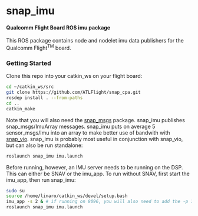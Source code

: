 # snap_imu
#### Qualcomm Flight Board ROS imu package

This ROS package contains node and nodelet imu data publishers for the Qualcomm Flight<sup>TM</sup> board.

### Getting Started

Clone this repo into your catkin_ws on your flight board:

```bash
cd ~/catkin_ws/src
git clone https://github.com/ATLFlight/snap_cpa.git
rosdep install . --from-paths
cd ..
catkin_make
```

Note that you will also need the [snap_msgs](https://github.com/ATLFlight/snap_msgs) package.  snap_imu publishes snap_msgs/ImuArray messages.  snap_imu puts on average 5 sensor_msgs/Imu into an array to make better use of bandwith with [snap_vio](https://github.com/ATLFlight/snap_vio).  snap_imu is probably most useful in conjunction with snap_vio, but can also be run standalone:

```bash
roslaunch snap_imu imu.launch
```
Before running, however, an IMU server needs to be running on the DSP.  This can either be SNAV or the imu_app.  To run without SNAV, first start the imu_app, then run snap_imu:

```bash
sudo su
source /home/linaro/catkin_ws/devel/setup.bash
imu_app -s 2 & # if running on 8096, you will also need to add the -p 10 option to use the correct imu
roslaunch snap_imu imu.launch
```
